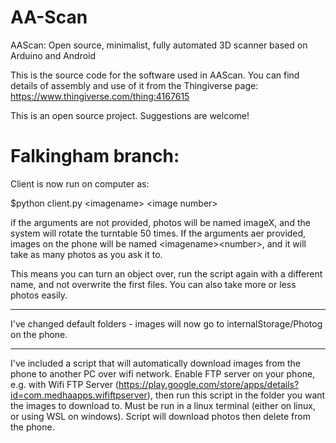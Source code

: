 # AA-Scan
AAScan: Open source, minimalist, fully automated 3D scanner based on Arduino and Android

This is the source code for the software used in AAScan. You can find details of assembly and use of it from the Thingiverse page: https://www.thingiverse.com/thing:4167615

This is an open source project. Suggestions are welcome!



# Falkingham branch:
Client is now run on computer as:

$python client.py \<imagename\> \<image number\>

if the arguments are not provided, photos will be named imageX, and the system will rotate the turntable 50 times. If the arguments aer provided, images on the phone will be named \<imagename\>\<number\>, and it will take as many photos as you ask it to.

This means you can turn an object over, run the script again with a different name, and not overwrite the first files. You can also take more or less photos easily.

***

I've changed default folders - images will now go to internalStorage/Photog on the phone.

***

I've included a script that will automatically download images from the phone to another PC over wifi network.  Enable FTP server on your phone, e.g. with Wifi FTP Server (https://play.google.com/store/apps/details?id=com.medhaapps.wififtpserver), then run this script in the folder you want the images to download to.  Must be run in a linux terminal (either on linux, or using WSL on windows).  Script will download photos then delete from the phone.

